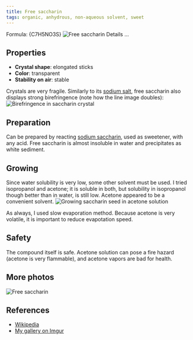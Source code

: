 ```yaml
---
title: Free saccharin
tags: organic, anhydrous, non-aqueous solvent, sweet
---
```

Formula: {C7H5NO3S}
![Free saccharin](@root/crystals/images/saccharin/dsc02513.jpg)
<span class="cut">Details ...</span>
## Properties
* **Crystal shape**: elongated sticks
* **Color**: transparent
* **Stability on air**: stable

Crystals are very fragile. Similarly to its [sodium salt](@root/crystals/sodium-saccharin//), free saccharin also displays strong birefringence (note how the line image doubles):
![Birefringence in saccharin crystal](@root/crystals/images/saccharin/dsc02496.jpg)

## Preparation
Can be prepared by reacting [sodium saccharin](@root/crystals/sodium-saccharin//), used as sweetener, with any acid. Free saccharin is almost insoluble in water and precipitates as white sediment.
## Growing
Since water solubility is very low, some other solvent must be used. I tried isopropanol and acetone; it is soluble in both, but solubility in isopropanol though better than in water, is still low. Acetone appeared to be a convenient solvent.
![Growing saccharin seed in acetone solution](@root/crystals/images/saccharin/dsc02368.jpg)

As always, I used slow evaporation method. Because acetone is very volatile, it is important to reduce evapotation speed.
## Safety
The compound itself is safe. Acetone solution can pose a fire hazard (acetone is very flammable), and acetone vapors are bad for health.
## More photos
![Free saccharin](@root/crystals/images/saccharin/dsc02556.jpg)

## References
* [Wikipedia](https://en.wikipedia.org/wiki/Saccharin)
* [My gallery on Imgur](http://imgur.com/gallery/FocxR)
